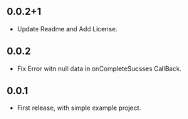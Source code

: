 ## 0.0.2+1

- Update Readme and Add License.


## 0.0.2

- Fix Error witn null data in onCompleteSucsses CallBack.


## 0.0.1

- First release, with simple example project.